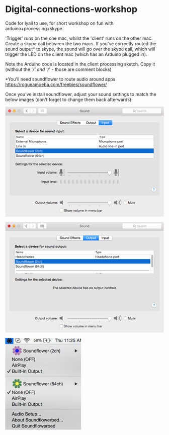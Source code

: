 # Digital-connections-workshop

Code for lyall to use, for short workshop on fun with arduino+processing+skype.

'Trigger' runs on the one mac, whilst the 'client' runs on the other mac. Create a skype call between the two macs. If you've correctly routed the sound output* to skype, the sound will go over the skype call, which will trigger the LED on the client mac (which has an Arduino plugged in).

Note the Arduino code is located in the client processing sketch. Copy it (without the '*/' and '/*' - those are comment blocks)

*You'll need soundflower to route audio around apps https://rogueamoeba.com/freebies/soundflower/

Once you've install soundflower, adjust your sound settings to match the below images (don't forget to change them back afterwards):

![settings](https://github.com/nicshackle/Digital-connections-workshop/blob/master/Screen%20Shot%202015-08-20%20at%2011.25.24%20AM.png)

![settings](https://github.com/nicshackle/Digital-connections-workshop/blob/master/Screen%20Shot%202015-08-20%20at%2011.25.34%20AM.png)

![settings](https://github.com/nicshackle/Digital-connections-workshop/blob/master/Screen%20Shot%202015-08-20%20at%2011.25.43%20AM.png)
